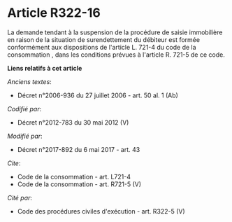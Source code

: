 # Article R322-16

La demande tendant à la suspension de la procédure de saisie immobilière en raison de la situation de surendettement du
débiteur est formée conformément aux  dispositions de l'article L. 721-4 du code de la consommation , dans les conditions
prévues à l'article R. 721-5 de ce code.

**Liens relatifs à cet article**

_Anciens textes_:

  - Décret n°2006-936 du 27 juillet 2006 - art. 50 al. 1 (Ab)

_Codifié par_:

  - Décret n°2012-783 du 30 mai 2012 (V)

_Modifié par_:

  - Décret n°2017-892 du 6 mai 2017 - art. 43

_Cite_:

  - Code de la consommation - art. L721-4
  - Code de la consommation - art. R721-5 (V)

_Cité par_:

  - Code des procédures civiles d'exécution - art. R322-5 (V)
